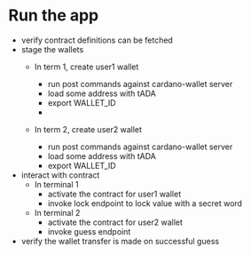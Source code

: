 # Run the app

- verify contract definitions can be fetched
- stage the wallets
    - In term 1, create user1 wallet
        - run post commands against cardano-wallet server
        - load some address with tADA
        - export WALLET_ID
        -

    - In term 2, create user2 wallet
        - run post commands against cardano-wallet server
        - load some address with tADA
        - export WALLET_ID
- interact with contract
    - In terminal 1
        - activate the contract for user1 wallet
        - invoke lock endpoint to lock value with a secret word
    - In terminal 2
        - activate the contract for user2 wallet
        - invoke guess endpoint
- verify the wallet transfer is made on successful guess
